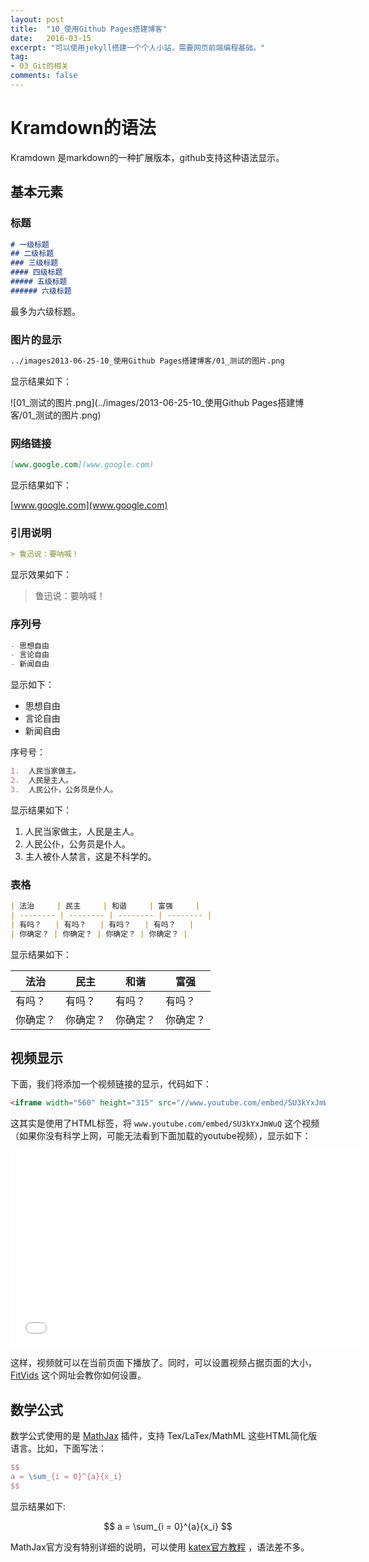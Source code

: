 ```yaml
---
layout: post
title:  "10_使用Github Pages搭建博客"
date:   2016-03-15
excerpt: "可以使用jekyll搭建一个个人小站，需要网页前端编程基础。"
tag:
- 03_Git的相关
comments: false
---
```



# Kramdown的语法

Kramdown 是markdown的一种扩展版本，github支持这种语法显示。

## 基本元素

### 标题

```markdown
# 一级标题
## 二级标题
### 三级标题
#### 四级标题
##### 五级标题
###### 六级标题
```

最多为六级标题。

### 图片的显示

```markdown
../images2013-06-25-10_使用Github Pages搭建博客/01_测试的图片.png
```

显示结果如下：

![01_测试的图片.png](../images/2013-06-25-10_使用Github Pages搭建博客/01_测试的图片.png)

### 网络链接

```markdown
[www.google.com](www.google.com)
```

显示结果如下：

[www.google.com](www.google.com) 

### 引用说明

```markdown
> 鲁迅说：要呐喊！
```

显示效果如下：

>   鲁迅说：要呐喊！

### 序列号

```markdown
- 思想自由
- 言论自由
- 新闻自由
```

显示如下：

- 思想自由
- 言论自由
- 新闻自由

序号号：

```markdown
1.  人民当家做主。
2.  人民是主人。
3.  人民公仆，公务员是仆人。
```

显示结果如下：

1.  人民当家做主，人民是主人。
2.  人民公仆，公务员是仆人。
3.  主人被仆人禁言，这是不科学的。

### 表格

```markdown
| 法治     | 民主     | 和谐     | 富强     |
| -------- | -------- | -------- | -------- |
| 有吗？   | 有吗？   | 有吗？   | 有吗？   |
| 你确定？ | 你确定？ | 你确定？ | 你确定？ |
```

显示结果如下：

| 法治     | 民主     | 和谐     | 富强     |
| -------- | -------- | -------- | -------- |
| 有吗？   | 有吗？   | 有吗？   | 有吗？   |
| 你确定？ | 你确定？ | 你确定？ | 你确定？ |

## 视频显示

下面，我们将添加一个视频链接的显示，代码如下：

```markdown
<iframe width="560" height="315" src="//www.youtube.com/embed/SU3kYxJmWuQ" frameborder="0"> </iframe>
```

这其实是使用了HTML标签，将 `www.youtube.com/embed/SU3kYxJmWuQ` 这个视频（如果你没有科学上网，可能无法看到下面加载的youtube视频），显示如下：

<iframe width="560" height="315" src="//www.youtube.com/embed/SU3kYxJmWuQ" frameborder="0"> </iframe>

这样，视频就可以在当前页面下播放了。同时，可以设置视频占据页面的大小， [FitVids](http://fitvidsjs.com/) 这个网址会教你如何设置。

## 数学公式

数学公式使用的是 [MathJax](http://www.mathjax.org/) 插件，支持 Tex/LaTex/MathML 这些HTML简化版语言。比如，下面写法：

```latex
$$
a = \sum_{i = 0}^{a}{x_i}
$$
```
显示结果如下:

$$
a = \sum_{i = 0}^{a}{x_i}
$$


MathJax官方没有特别详细的说明，可以使用 [katex官方教程](https://katex.org/docs/supported.html) ，语法差不多。